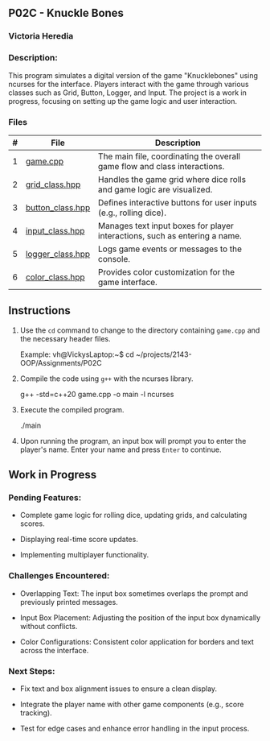 ## P02C - Knuckle Bones
### Victoria Heredia
### Description:

This program simulates a digital version of the game "Knucklebones" using ncurses for the interface. Players interact with the game through various classes such as Grid, Button, Logger, and Input. The project is a work in progress, focusing on setting up the game logic and user interaction.


### Files

|   #   | File             | Description                                        |
| :---: | ---------------- | -------------------------------------------------- |
|   1   | [game.cpp](./game.cpp)   | The main file, coordinating the overall game flow and class interactions.  |
|   2   | [grid_class.hpp](./grid_class.hpp) | Handles the game grid where dice rolls and game logic are visualized. |
|   3   | [button_class.hpp](./button_class.hpp) | Defines interactive buttons for user inputs (e.g., rolling dice).  |
|   4   | [input_class.hpp](./input_class.hpp)   | Manages text input boxes for player interactions, such as entering a name. |
|   5   | [logger_class.hpp](./logger_class.hpp)   | Logs game events or messages to the console. |
|   6   | [color_class.hpp](./color_class.hpp)   | Provides color customization for the game interface. |


## Instructions

1. Use the `cd` command to change to the directory containing `game.cpp` and the necessary header files.
    
    Example:
    vh@VickysLaptop:~$ cd ~/projects/2143-OOP/Assignments/P02C  

2. Compile the code using `g++` with the ncurses library.
    
    g++ -std=c++20 game.cpp -o main -l ncurses 

3. Execute the compiled program.
    
    ./main  

4. Upon running the program, an input box will prompt you to enter the player's name. Enter your name and press `Enter` to continue.

## Work in Progress 
### Pending Features:

- Complete game logic for rolling dice, updating grids, and calculating scores.

- Displaying real-time score updates.

- Implementing multiplayer functionality.

### Challenges Encountered:

- Overlapping Text: The input box sometimes overlaps the prompt and previously printed messages.

- Input Box Placement: Adjusting the position of the input box dynamically without conflicts.

- Color Configurations: Consistent color application for borders and text across the interface.

### Next Steps:

- Fix text and box alignment issues to ensure a clean display.

- Integrate the player name with other game components (e.g., score tracking).

- Test for edge cases and enhance error handling in the input process.